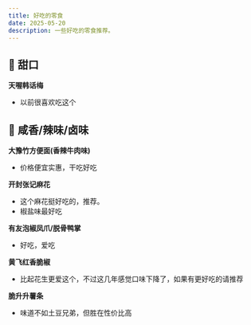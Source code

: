 ```yaml
---
title: 好吃的零食
date: 2025-05-20
description: 一些好吃的零食推荐。
---
```


## 🍬 **甜口**

**天喔韩话梅**
- 以前很喜欢吃这个

## 🧂 **咸香/辣味/卤味**

**大豫竹方便面(香辣牛肉味)**
- 价格便宜实惠，干吃好吃

**开封张记麻花**
- 这个麻花挺好吃的，推荐。
- 椒盐味最好吃

**有友泡椒凤爪/脱骨鸭掌**
- 好吃，爱吃
 

**黄飞红香脆椒**
- 比起花生更爱这个，不过这几年感觉口味下降了，如果有更好吃的请推荐

**脆升升薯条**
- 味道不如土豆兄弟，但胜在性价比高

